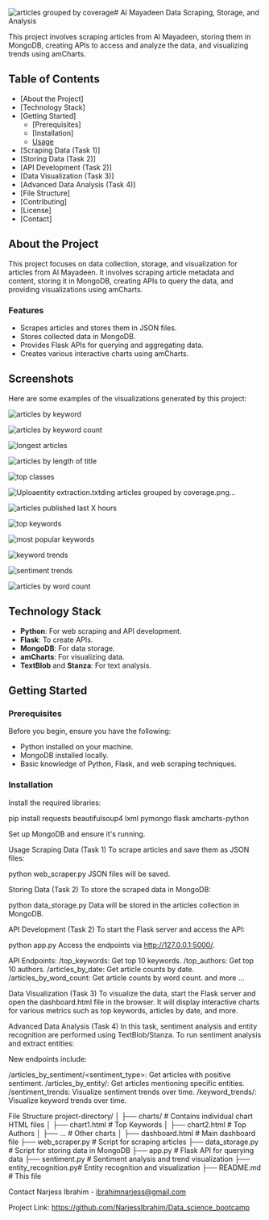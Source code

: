 ![articles grouped by coverage](https://github.com/user-attachments/assets/ab993aa5-f338-4b53-9d8b-4fd6e322c20e)# Al Mayadeen Data Scraping, Storage, and Analysis

This project involves scraping articles from Al Mayadeen, storing them in MongoDB, creating APIs to access and analyze the data, and visualizing trends using amCharts.

## Table of Contents
- [About the Project]
- [Technology Stack]
- [Getting Started]
  - [Prerequisites]
  - [Installation]
  - [Usage](#usage)
- [Scraping Data (Task 1)]
- [Storing Data (Task 2)]
- [API Development (Task 2)]
- [Data Visualization (Task 3)]
- [Advanced Data Analysis (Task 4)]
- [File Structure]
- [Contributing]
- [License]
- [Contact]

## About the Project
This project focuses on data collection, storage, and visualization for articles from Al Mayadeen. It involves scraping article metadata and content, storing it in MongoDB, creating APIs to query the data, and providing visualizations using amCharts.

### Features
- Scrapes articles and stores them in JSON files.
- Stores collected data in MongoDB.
- Provides Flask APIs for querying and aggregating data.
- Creates various interactive charts using amCharts.

## Screenshots
Here are some examples of the visualizations generated by this project:

![articles by keyword](https://github.com/user-attachments/assets/2ab05d19-8833-40e4-844e-bf52e29f5d29)

![articles by keyword count](https://github.com/user-attachments/assets/628833ce-d010-44ac-812e-727c6e886845)

![longest articles](https://github.com/user-attachments/assets/33564b97-7f58-4ec2-ada4-c47e3b06ed3b)

![articles by length of title](https://github.com/user-attachments/assets/86d7791c-bdd6-4a26-bdb6-8c4685624909)

![top classes](https://github.com/user-attachments/assets/46318280-7572-44b6-852b-50eaa17959b6)

![Uploa[entity extraction.txt](https://github.com/user-attachments/files/16999870/entity.extraction.txt)ding articles grouped by coverage.png…]()

![articles published last X hours](https://github.com/user-attachments/assets/c6e15ee1-0ecc-4e94-9cc0-e388a643daff)

![top keywords](https://github.com/user-attachments/assets/d421226a-ece3-4c82-a12f-2dadefbaec25)


![most popular keywords](https://github.com/user-attachments/assets/015f457d-ceb9-4791-8eed-95a892907d47)

![keyword trends](https://github.com/user-attachments/assets/e5022051-70ed-4c58-9180-c6893543aa37)

![sentiment trends](https://github.com/user-attachments/assets/c8fc8b41-cb92-4427-94a5-e13c5caa5e5f)

![articles by word count](https://github.com/user-attachments/assets/ff3e11a6-74de-439e-bf57-c08bf6a44273)



## Technology Stack
- **Python**: For web scraping and API development.
- **Flask**: To create APIs.
- **MongoDB**: For data storage.
- **amCharts**: For visualizing data.
- **TextBlob** and **Stanza**: For text analysis.

## Getting Started

### Prerequisites
Before you begin, ensure you have the following:
- Python installed on your machine.
- MongoDB installed locally.
- Basic knowledge of Python, Flask, and web scraping techniques.

### Installation
Install the required libraries:

pip install requests beautifulsoup4 lxml pymongo flask amcharts-python

Set up MongoDB and ensure it's running.

Usage
Scraping Data (Task 1)
To scrape articles and save them as JSON files:

python web_scraper.py
JSON files will be saved.

Storing Data (Task 2)
To store the scraped data in MongoDB:

python data_storage.py
Data will be stored in the articles collection in MongoDB.

API Development (Task 2)
To start the Flask server and access the API:

python app.py
Access the endpoints via http://127.0.0.1:5000/.

API Endpoints:
/top_keywords: Get top 10 keywords.
/top_authors: Get top 10 authors.
/articles_by_date: Get article counts by date.
/articles_by_word_count: Get article counts by word count.
and more ...

Data Visualization (Task 3)
To visualize the data, start the Flask server and open the dashboard.html file in the browser. It will display interactive charts for various metrics such as top keywords, articles by date, and more.

Advanced Data Analysis (Task 4)
In this task, sentiment analysis and entity recognition are performed using TextBlob/Stanza. To run sentiment analysis and extract entities:

New endpoints include:

/articles_by_sentiment/<sentiment_type>: Get articles with positive sentiment.
/articles_by_entity/<entity>: Get articles mentioning specific entities.
/sentiment_trends: Visualize sentiment trends over time.
/keyword_trends/<keyword>: Visualize keyword trends over time.

File Structure
project-directory/
│
├── charts/              # Contains individual chart HTML files
│   ├── chart1.html      # Top Keywords
│   ├── chart2.html      # Top Authors
│   ├── ...              # Other charts
│
├── dashboard.html       # Main dashboard file
├── web_scraper.py       # Script for scraping articles
├── data_storage.py      # Script for storing data in MongoDB
├── app.py               # Flask API for querying data
├── sentiment.py         # Sentiment analysis and trend visualization
├── entity_recognition.py# Entity recognition and visualization
├── README.md            # This file

Contact
Narjess Ibrahim - ibrahimnarjess@gmail.com

Project Link: https://github.com/NarjessIbrahim/Data_science_bootcamp
